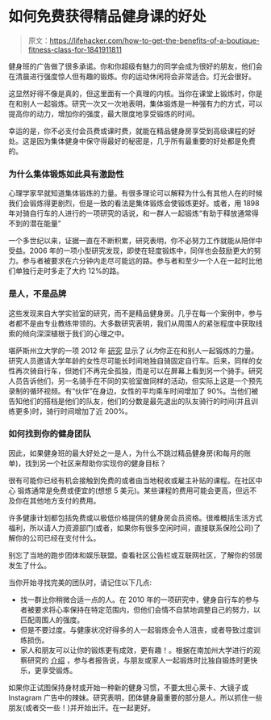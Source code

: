 # 如何免费获得精品健身课的好处

> 原文：<https://lifehacker.com/how-to-get-the-benefits-of-a-boutique-fitness-class-for-1841911811>

健身班的广告做了很多承诺。你和你超级有魅力的同学会成为很好的朋友，他们会在清晨进行强度惊人但有趣的锻炼。你的运动休闲将会非常适合。灯光会很好。



这显然好得不像是真的，但这里面有一个真理的内核。当你在课堂上锻炼时，你是在和别人一起锻炼。研究一次又一次地表明，集体锻炼是一种强有力的方式，可以提高你的动力，增加你的强度，最大限度地享受锻炼的时间。

幸运的是，你不必支付会员费或课时费，就能在精品健身房享受到高级课程的好处。这是因为集体健身中保守得最好的秘密是，几乎所有最重要的好处都是免费的。

### 为什么集体锻炼如此具有激励性

心理学家早就知道集体锻炼的力量。有很多理论可以解释为什么有其他人在的时候我们会锻炼得更剧烈，但是一致的看法是集体锻炼会使锻炼更好。或者，用 1898 年对骑自行车的人进行的一项研究的话说，和一群人一起锻炼“有助于释放通常得不到的潜在能量”

一个多世纪以来，证据一直在不断积累，研究表明，你不必努力工作就能从陪伴中受益。2006 年的一项小型研究发现，即使在轻度锻炼中，同伴也会鼓励更大的努力。参与者被要求在六分钟内走尽可能远的路。参与者和至少一个人在一起时比他们单独行走时多走了大约 12%的路。

### 是人，不是品牌

这些发现来自大学实验室的研究，而不是精品健身房。几乎在每一个案例中，参与者都不是由专业教练带领的。大多数研究表明，我们从周围人的紧张程度中获取线索的倾向深深植根于我们的心理之中。

堪萨斯州立大学的一项 2012 年 [研究](https://www.newswise.com/articles/burning-more-calories-is-easier-when-working-out-with-someone-you-perceive-as-better) 显示了*认为*你正在和别人一起锻炼的力量。研究人员邀请大学年龄的女性尽可能长时间地独自骑固定自行车。后来，同样的女性再次骑自行车，但她们不再完全孤独，而是可以在屏幕上看到另一个骑手。研究人员告诉他们，另一名骑手在不同的实验室做同样的活动，但实际上这是一个预先录制的循环视频。有“伙伴”在身边，女性的平均乘车时间增加了 90%。当他们被告知他们的搭档是他们的队友，他们的分数是最先退出的队友骑行的时间(并且训练更多)时，骑行时间增加了近 200%。

### 如何找到你的健身团队

因此，如果健身班的最大好处之一是人，为什么不跳过精品健身房(和每月的账单)，找到另一个社区来帮助你实现你的健身目标？

很有可能你已经有机会接触到免费的或者由当地税收或雇主补贴的课程。在社区中心 锻炼通常是免费或便宜的(想想 5 美元)。某些课程的费用可能会更高，但远不及你在其他地方支付的费用。

许多健康计划都包括免费或以极低价格提供的健身房会员资格。很难概括生活方式福利，所以请人力资源部门(或者，如果你有很多空闲时间，直接联系保险公司)了解你的公司已经在支付什么。

别忘了当地的跑步团体和娱乐联盟。查看社区公告栏或互联网社区，了解你的邻居发生了什么。

当你开始寻找完美的团队时，请记住以下几点:

*   找一群比你稍微合适一点的人。在 2010 年的一项研究中，健身自行车的参与者被要求将心率保持在特定范围内，但他们会情不自禁地调整自己的努力，以匹配周围人的强度。
*   但是不要过度。与健康状况好得多的人一起锻炼会令人沮丧，或者导致过度训练损伤。
*   家人和朋友可以让你的锻炼更有成效，更有趣！。根据在南加州大学进行的观察研究的 [介绍](https://www.livescience.com/40977-exercise-enjoyment-friends.html) ，参与者报告说，与朋友或家人一起锻炼时比独自锻炼时更快乐，更享受锻炼。

如果你正试图保持身材或开始一种新的健身习惯，不要太担心莱卡、大镜子或 Instagram 广告中的辣妹。研究表明，团体健身最重要的部分是人。所以抓住一些朋友(或者交一些！)并开始出汗。在一起更好。
